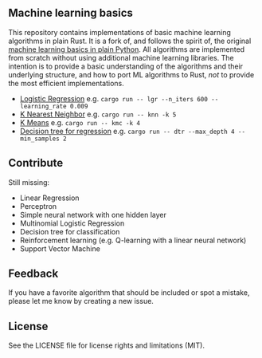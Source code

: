 ## Machine learning basics

This repository contains implementations of basic machine learning algorithms in plain Rust. 
It is a fork of, and follows the spirit of, the original 
[machine learning basics in plain Python](). 
All algorithms are implemented from scratch without using additional machine learning libraries.
The intention is to provide a basic understanding of the algorithms and their underlying structure,
and how to port ML algorithms to Rust, *not* to provide the most efficient implementations. 

- [Logistic Regression](src/logistic_regression.rs) e.g. `cargo run -- lgr --n_iters 600 --learning_rate 0.009`
- [K Nearest Neighbor](src/k_nearest_neighbors.rs) e.g. `cargo run -- knn -k 5`
- [K Means](src/k_means.rs) e.g. `cargo run -- kmc -k 4`
- [Decision tree for regression](src/decision_tree_regression.rs) e.g. `cargo run -- dtr --max_depth 4 --min_samples 2`
  
## Contribute
Still missing:

- Linear Regression
- Perceptron
- Simple neural network with one hidden layer
- Multinomial Logistic Regression
- Decision tree for classification
- Reinforcement learning (e.g. Q-learning with a linear neural network)
- Support Vector Machine
  
## Feedback

If you have a favorite algorithm that should be included or spot a mistake, please let me know by creating a new issue.

## License

See the LICENSE file for license rights and limitations (MIT).
